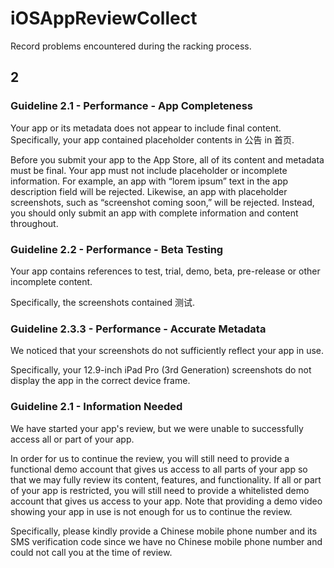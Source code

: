 # iOSAppReviewCollect
Record problems encountered during the racking process.


##  2

### Guideline 2.1 - Performance - App Completeness


Your app or its metadata does not appear to include final content. Specifically, your app contained placeholder contents in 公告 in 首页.

Before you submit your app to the App Store, all of its content and metadata must be final. Your app must not include placeholder or incomplete information. For example, an app with “lorem ipsum” text in the app description field will be rejected. Likewise, an app with placeholder screenshots, such as “screenshot coming soon,” will be rejected. Instead, you should only submit an app with complete information and content throughout.


### Guideline 2.2 - Performance - Beta Testing


Your app contains references to test, trial, demo, beta, pre-release or other incomplete content.

Specifically, the screenshots contained 测试.



### Guideline 2.3.3 - Performance - Accurate Metadata


We noticed that your screenshots do not sufficiently reflect your app in use.

Specifically, your 12.9-inch iPad Pro (3rd Generation) screenshots do not display the app in the correct device frame.

### Guideline 2.1 - Information Needed


We have started your app's review, but we were unable to successfully access all or part of your app. 

In order for us to continue the review, you will still need to provide a functional demo account that gives us access to all parts of your app so that we may fully review its content, features, and functionality. If all or part of your app is restricted, you will still need to provide a whitelisted demo account that gives us access to your app. Note that providing a demo video showing your app in use is not enough for us to continue the review.

Specifically, please kindly provide a Chinese mobile phone number and its SMS verification code since we have no Chinese mobile phone number and could not call you at the time of review.


